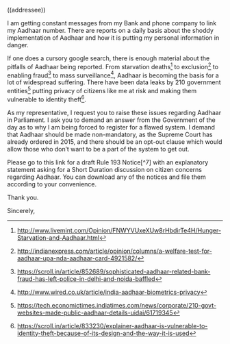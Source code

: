 ((addressee))

I am getting constant messages from my Bank and phone company to link my Aadhaar number. There are reports on a daily basis about the shoddy implementation of Aadhaar and how it is putting my personal information in danger.

If one does a cursory google search, there is enough material about the pitfalls of Aadhaar being reported. From starvation deaths[^1] to exclusion[^2] to enabling fraud[^3] to mass surveillance[^4], Aadhaar is becoming the basis for a lot of widespread suffering. There have been data leaks by 210 government entities[^5] putting privacy of citizens like me at risk and making them vulnerable to identity theft[^6].

As my representative, I request you to raise these issues regarding Aadhaar in Parliament. I ask you to demand an answer from the Government of the day as to why I am being forced to register for a flawed system. I demand that Aadhaar should be made non-mandatory, as the Supreme Court has already ordered in 2015, and there should be an opt-out clause which would allow those who don’t want to be a part of the system to get out.

Please go to this link for a draft Rule 193 Notice[^7] with an explanatory statement asking for a Short Duration discussion on citizen concerns regarding Aadhaar. You can download any of the notices and file them according to your convenience.

Thank you.

Sincerely,

[^1]: http://www.livemint.com/Opinion/FNWYVUxeXUw8rHbdirTe4H/Hunger-Starvation-and-Aadhaar.html
[^2]: http://indianexpress.com/article/opinion/columns/a-welfare-test-for-aadhaar-upa-nda-aadhaar-card-4921582/
[^3]: https://scroll.in/article/852689/sophisticated-aadhaar-related-bank-fraud-has-left-police-in-delhi-and-noida-baffled
[^4]: http://www.wired.co.uk/article/india-aadhaar-biometrics-privacy
[^5]: https://tech.economictimes.indiatimes.com/news/corporate/210-govt-websites-made-public-aadhaar-details-uidai/61719345
[^6]: https://scroll.in/article/833230/explainer-aadhaar-is-vulnerable-to-identity-theft-because-of-its-design-and-the-way-it-is-used

